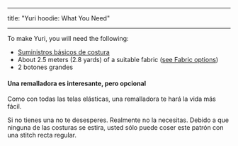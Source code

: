 - - -
title: "Yuri hoodie: What You Need"
- - -

To make Yuri, you will need the following:

- [Suministros básicos de costura](/docs/sewing/basic-sewing-supplies)
- About 2.5 meters (2.8 yards) of a suitable fabric ([see Fabric options](/docs/patterns/yuri/fabric))
- 2 botones grandes

<Note>

#### Una remalladora es interesante, pero opcional

Como con todas las telas elásticas, una remalladora te hará la vida más fácil.

Si no tienes una no te desesperes. Realmente no la necesitas.
Debido a que ninguna de las costuras se estira, usted sólo puede coser este patrón con una stitch recta regular.

</Note>
